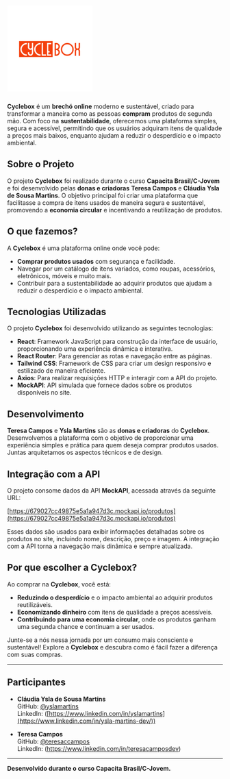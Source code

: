 # <img src="./public/CycleBox_LOGO_1.png" alt="Logo da Cyclebox" width="200" />

**Cyclebox** é um **brechó online** moderno e sustentável, criado para transformar a maneira como as pessoas **compram** produtos de segunda mão. Com foco na **sustentabilidade**, oferecemos uma plataforma simples, segura e acessível, permitindo que os usuários adquiram itens de qualidade a preços mais baixos, enquanto ajudam a reduzir o desperdício e o impacto ambiental.

## Sobre o Projeto

O projeto **Cyclebox** foi realizado durante o curso **Capacita Brasil/C-Jovem** e foi desenvolvido pelas **donas e criadoras** **Teresa Campos** e **Cláudia Ysla de Sousa Martins**. O objetivo principal foi criar uma plataforma que facilitasse a compra de itens usados de maneira segura e sustentável, promovendo a **economia circular** e incentivando a reutilização de produtos.

## O que fazemos?

A **Cyclebox** é uma plataforma online onde você pode:

- **Comprar produtos usados** com segurança e facilidade.
- Navegar por um catálogo de itens variados, como roupas, acessórios, eletrônicos, móveis e muito mais.
- Contribuir para a sustentabilidade ao adquirir produtos que ajudam a reduzir o desperdício e o impacto ambiental.

## Tecnologias Utilizadas

O projeto **Cyclebox** foi desenvolvido utilizando as seguintes tecnologias:

- **React**: Framework JavaScript para construção da interface de usuário, proporcionando uma experiência dinâmica e interativa.
- **React Router**: Para gerenciar as rotas e navegação entre as páginas.
- **Tailwind CSS**: Framework de CSS para criar um design responsivo e estilizado de maneira eficiente.
- **Axios**: Para realizar requisições HTTP e interagir com a API do projeto.
- **MockAPI**: API simulada que fornece dados sobre os produtos disponíveis no site.

## Desenvolvimento

**Teresa Campos** e **Ysla Martins** são as **donas e criadoras** do **Cyclebox**. Desenvolvemos a plataforma com o objetivo de proporcionar uma experiência simples e prática para quem deseja comprar produtos usados. Juntas arquitetamos os aspectos técnicos e de design.

## Integração com a API

O projeto consome dados da API **MockAPI**, acessada através da seguinte URL:

[https://679027cc49875e5a1a947d3c.mockapi.io/produtos](https://679027cc49875e5a1a947d3c.mockapi.io/produtos)

Esses dados são usados para exibir informações detalhadas sobre os produtos no site, incluindo nome, descrição, preço e imagem. A integração com a API torna a navegação mais dinâmica e sempre atualizada.

## Por que escolher a Cyclebox?

Ao comprar na **Cyclebox**, você está:

- **Reduzindo o desperdício** e o impacto ambiental ao adquirir produtos reutilizáveis.
- **Economizando dinheiro** com itens de qualidade a preços acessíveis.
- **Contribuindo para uma economia circular**, onde os produtos ganham uma segunda chance e continuam a ser usados.

Junte-se a nós nessa jornada por um consumo mais consciente e sustentável! Explore a **Cyclebox** e descubra como é fácil fazer a diferença com suas compras.

---

## Participantes

- **Cláudia Ysla de Sousa Martins**  
  GitHub: [@yslamartins](https://github.com/yslamartins)  
  LinkedIn: ([https://www.linkedin.com/in/yslamartins](https://www.linkedin.com/in/ysla-martins-dev/))

- **Teresa Campos**  
  GitHub: [@teresaccampos](https://github.com/teresaccampos)  
  LinkedIn: (https://www.linkedin.com/in/teresacamposdev)

---

**Desenvolvido durante o curso Capacita Brasil/C-Jovem.**
